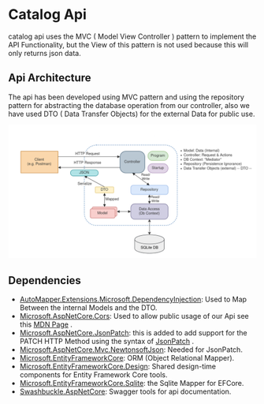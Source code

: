 # Catalog Api

catalog api uses the MVC ( Model View Controller ) pattern to implement the API Functionality, but the View of this
pattern is not used because this will only returns json data.

## Api Architecture

The api has been developed using MVC pattern and using the repository pattern for abstracting the database operation
from our controller, also we have used DTO ( Data Transfer Objects)
for the external Data for public use.

![Api Architecture](../.images/Application%20Architecture.png "Our Api Architecture")

## Dependencies

* [AutoMapper.Extensions.Microsoft.DependencyInjection](https://www.nuget.org/packages/AutoMapper.Extensions.Microsoft.DependencyInjection/ "AutoMapper Nuget Package"):
  Used to Map Between the internal Models and the DTO.
* [Microsoft.AspNetCore.Cors](https://www.nuget.org/packages/Microsoft.AspNetCore.Cors/): Used to allow public usage of
  our Api see
  this [MDN Page](https://developer.mozilla.org/en-US/docs/Web/HTTP/Headers/Access-Control-Allow-Origin "Access-Control-Allow-Origin")
  .
* [Microsoft.AspNetCore.JsonPatch](https://www.nuget.org/packages/Microsoft.AspNetCore.JsonPatch/5.0.8): this is added
  to add support for the PATCH HTTP Method using the syntax
  of [JsonPatch](https://docs.microsoft.com/en-us/aspnet/core/web-api/jsonpatch?view=aspnetcore-5.0#resource-example "Json Patch Example")
  .
* [Microsoft.AspNetCore.Mvc.NewtonsoftJson](https://www.nuget.org/packages/Microsoft.AspNetCore.Mvc.NewtonsoftJson/5.0.8):
  Needed for JsonPatch.
* [Microsoft.EntityFrameworkCore](https://www.nuget.org/packages/Microsoft.EntityFrameworkCore/5.0.8): ORM (Object
  Relational Mapper).
* [Microsoft.EntityFrameworkCore.Design](https://www.nuget.org/packages/Microsoft.EntityFrameworkCore.Design/5.0.8):
  Shared design-time components for Entity Framework Core tools.
* [Microsoft.EntityFrameworkCore.Sqlite](https://www.nuget.org/packages/Microsoft.EntityFrameworkCore.Sqlite/5.0.8): the
  Sqlite Mapper for EFCore.
* [Swashbuckle.AspNetCore](https://www.nuget.org/packages/Swashbuckle.AspNetCore/): Swagger tools for api documentation.